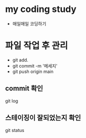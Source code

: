 # my coding study

- 매일매일 코딩하기

# 파일 작업 후 관리
 - git add.
 - git commit -m '메세지'
 - git push origin main

## commit 확인
git log

## 스테이징이 잘되었는지 확인
git status
